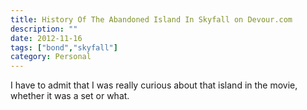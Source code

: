 ```yaml
---
title: History Of The Abandoned Island In Skyfall on Devour.com
description: ""
date: 2012-11-16
tags: ["bond","skyfall"]
category: Personal
---
```



I have to admit that I was really curious about that island in the movie, whether it was a set or what.

